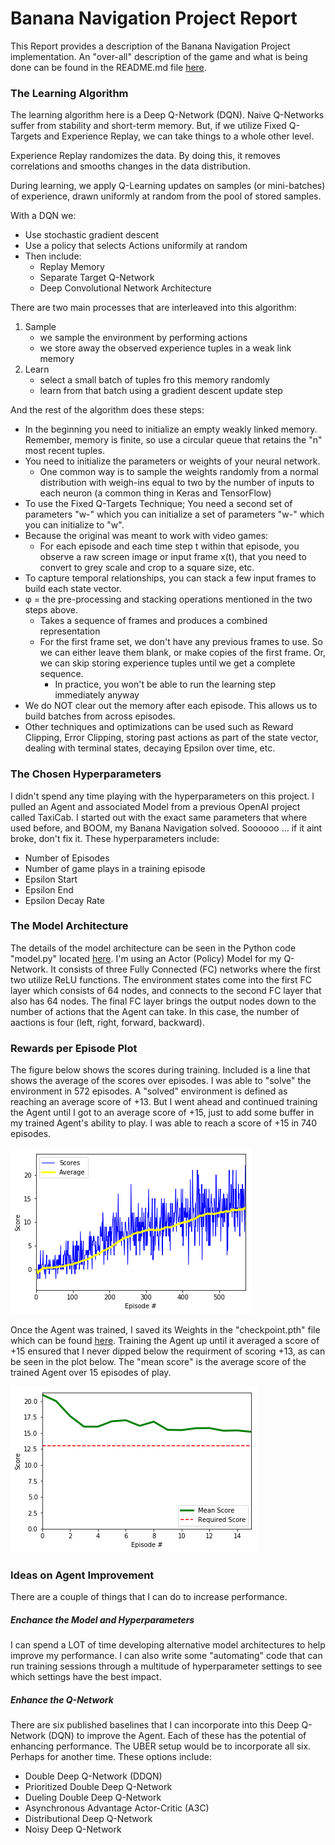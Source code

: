 
# Banana Navigation Project Report

This Report provides a description of the Banana Navigation Project implementation.  An "over-all" description of the game and what is being done can be found in the README.md file [here](https://github.com/the-john/Deep_Q_Network_Project/blob/master/README.md).


### The Learning Algorithm

The learning algorithm here is a Deep Q-Network (DQN). Naive Q-Networks suffer from stability and short-term memory.  But, if we utilize Fixed Q-Targets and Experience Replay, we can take things to a whole other level.  

Experience Replay randomizes the data.  By doing this, it removes correlations and smooths changes in the data distribution.

During learning, we apply Q-Learning updates on samples (or mini-batches) of experience, drawn uniformly at random from the pool of stored samples.

With a DQN we:
- Use stochastic gradient descent
- Use a policy that selects Actions uniformily at random
- Then include:
    - Replay Memory
    - Separate Target Q-Network
    - Deep Convolutional Network Architecture

There are two main processes that are interleaved into this algorithm:
1. Sample
    - we sample the environment by performing actions  
    - we store away the observed experience tuples in a weak link memory
2. Learn
    - select a small batch of tuples fro this memory randomly
    - learn from that batch using a gradient descent update step
    
And the rest of the algorithm does these steps:

- In the beginning you need to initialize an empty weakly linked memory.  Remember, memory is finite, so use a circular queue that retains the "n" most recent tuples.
- You need to initialize the parameters or weights of your neural network.
    - One common way is to sample the weights randomly from a normal distribution with weigh-ins equal to two by the number of inputs to each neuron (a common thing in Keras and TensorFlow)
- To use the Fixed Q-Targets Technique; You need a second set of parameters "w-" which you can initialize a set of parameters "w-" which you can initialize to "w".
- Because the original was meant to work with video games:
    - For each episode and each time step t within that episode, you observe a raw screen image or input frame x(t), that you need to convert to grey scale and crop to a square size, etc.
- To capture temporal relationships, you can stack a few input frames to build each state vector.
- φ = the pre-processing and stacking operations mentioned in the two steps above.
    - Takes a sequence of frames and produces a combined representation
    - For the first frame set, we don't have any previous frames to use.  So we can either leave them blank, or make copies of the first frame.  Or, we can skip storing experience tuples until we get a complete sequence.
        - In practice, you won't be able to run the learning step immediately anyway
- We do NOT clear out the memory after each episode.  This allows us to build batches from across episodes.
- Other techniques and optimizations can be used such as Reward Clipping, Error Clipping, storing past actions as part of the state vector, dealing with terminal states, decaying Epsilon over time, etc.


### The Chosen Hyperparameters

I didn't spend any time playing with the hyperparameters on this project.  I pulled an Agent and associated Model from a previous OpenAI project called TaxiCab.  I started out with the exact same parameters that where used before, and BOOM, my Banana Navigation solved.  Soooooo ... if it aint broke, don't fix it.  These hyperparameters include:

- Number of Episodes
- Number of game plays in a training episode
- Epsilon Start
- Epsilon End
- Epsilon Decay Rate


### The Model Architecture

The details of the model architecture can be seen in the Python code "model.py" located [here](https://github.com/the-john/Deep_Q_Network_Project/blob/master/model.py).  I'm using an Actor (Policy) Model for my Q-Network. It consists of three Fully Connected (FC) networks where the first two utilize ReLU functions.  The environment states come into the first FC layer which consists of 64 nodes, and connects to the second FC layer that also has 64 nodes.  The final FC layer brings the output nodes down to the number of actions that the Agent can take.  In this case, the number of aactions is four (left, right, forward, backward).   


### Rewards per Episode Plot

The figure below shows the scores during training.  Included is a line that shows the average of the scores over episodes.  I was able to "solve" the environment in 572 episodes.  A "solved" environment is defined as reaching an average score of +13.  But I went ahead and continued training the Agent until I got to an average score of +15, just to add some buffer in my trained Agent's ability to play.  I was able to reach a score of +15 in 740 episodes.

![image.png](https://github.com/the-john/Deep_Q_Network_Project/blob/master/Learning_Rate.png)

Once the Agent was trained, I saved its Weights in the "checkpoint.pth" file which can be found [here](https://github.com/the-john/Deep_Q_Network_Project/blob/master/checkpoint.pth).  Training the Agent up until it averaged a score of +15 ensured that I never dipped below the requirment of scoring +13, as can be seen in the plot below.  The "mean score" is the average score of the trained Agent over 15 episodes of play.

![image.png](https://github.com/the-john/Deep_Q_Network_Project/blob/master/Trained_Score.png)


### Ideas on Agent Improvement

There are a couple of things that I can do to increase performance.  

##### Enchance the Model and Hyperparameters

I can spend a LOT of time developing alternative model architectures to help improve my performance.  I can also write some "automating" code that can run training sessions through a multitude of hyperparameter settings to see which settings have the best impact.

##### Enhance the Q-Network

There are six published baselines that I can incorporate into this Deep Q-Network (DQN) to improve the Agent.  Each of these has the potential of enhancing performance.  The UBER setup would be to incorporate all six.  Perhaps for another time.  These options include:

- Double Deep Q-Network (DDQN)
- Prioritized Double Deep Q-Network
- Dueling Double Deep Q-Network
- Asynchronous Advantage Actor-Critic (A3C)
- Distributional Deep Q-Network
- Noisy Deep Q-Network


